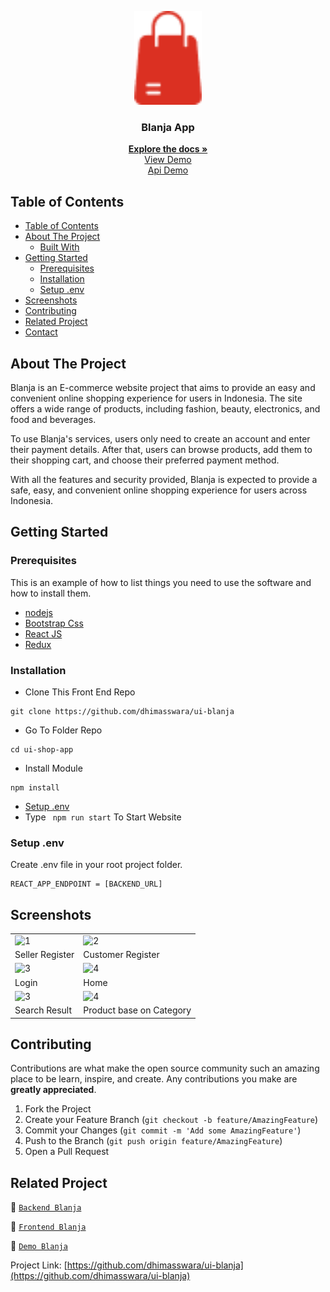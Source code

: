 <p align="center">
<div align="center">
  <img height="150" src="./doc/blanja.png" alt="blanja-logo" border="0"/>
</div>
  <h3 align="center">Blanja App</h3>
  <p align="center">
    <a href="https://localhost:4000"><strong>Explore the docs »</strong></a>
    <br />
    <a href="https://localhost:4000">View Demo</a>
    <br />
    <a href="https://localhost:4000">Api Demo</a>
  </p>
</p>

<!-- TABLE OF CONTENTS -->

## Table of Contents

- [Table of Contents](#table-of-contents)
- [About The Project](#about-the-project)
  - [Built With](#built-with)
- [Getting Started](#getting-started)
  - [Prerequisites](#prerequisites)
  - [Installation](#installation)
  - [Setup .env](#setup-env)
- [Screenshots](#screenshots)
- [Contributing](#contributing)
- [Related Project](#related-project)
- [Contact](#contact)

<!-- ABOUT THE PROJECT -->

## About The Project

Blanja is an E-commerce website project that aims to provide an easy and convenient online shopping experience for users in Indonesia. The site offers a wide range of products, including fashion, beauty, electronics, and food and beverages.

To use Blanja's services, users only need to create an account and enter their payment details. After that, users can browse products, add them to their shopping cart, and choose their preferred payment method.

With all the features and security provided, Blanja is expected to provide a safe, easy, and convenient online shopping experience for users across Indonesia.

<!-- GETTING STARTED -->

## Getting Started

### Prerequisites

This is an example of how to list things you need to use the software and how to install them.

- [nodejs](https://nodejs.org/en/download/)
- [Bootstrap Css](https://getbootstrap.com/)
- [React JS](https://reactjs.org/)
- [Redux](https://redux.js.org/)

### Installation

- Clone This Front End Repo

```
git clone https://github.com/dhimasswara/ui-blanja
```

- Go To Folder Repo

```
cd ui-shop-app
```

- Install Module

```
npm install
```

- <a href="#setup-env">Setup .env</a>
- Type ` npm run start` To Start Website

### Setup .env

Create .env file in your root project folder.

```
REACT_APP_ENDPOINT = [BACKEND_URL]
```

<!-- ROADMAP -->

## Screenshots

<table>
 <tr>
    <td><img width="350px" src=""  border="0" border="0" alt="1" /></td>
    <td> <img width="350px" src="" \ border="0"  border="0"  border="0"  alt="2" /></td>
  </tr>
   <tr>
    <td>Seller Register</td>
    <td>Customer Register</td>
  </tr>

  <tr>
    <td><img width="350px" src=""  border="0" border="0" alt="3" /> </td>
     <td><img width="350px" src=""  border="0" border="0" alt="4" /></td>
  </tr>
   <tr>
    <td>Login</td>
    <td>Home</td>
  </tr>
  <tr>
    <td><img width="350px" src=""  border="0" border="0" alt="3" /> </td>
    <td><img width="350px" src=""  border="0" border="0" alt="4" /></td>
  </tr>
   <tr>
    <td>Search Result</td>
    <td>Product base on Category</td>
  </tr>
</table>
<!-- CONTRIBUTING -->

## Contributing

Contributions are what make the open source community such an amazing place to be learn, inspire, and create. Any contributions you make are **greatly appreciated**.

1. Fork the Project
2. Create your Feature Branch (`git checkout -b feature/AmazingFeature`)
3. Commit your Changes (`git commit -m 'Add some AmazingFeature'`)
4. Push to the Branch (`git push origin feature/AmazingFeature`)
5. Open a Pull Request

## Related Project

:rocket: [`Backend Blanja`](https://github.com/dhimasswara/be-blanja)

:rocket: [`Frontend Blanja`](https://github.com/ui0-blanja)

:rocket: [`Demo Blanja`](https://ui-shop-app.vercel.app/)

Project Link: [https://github.com/dhimasswara/ui-blanja](https://github.com/dhimasswara/ui-blanja)

